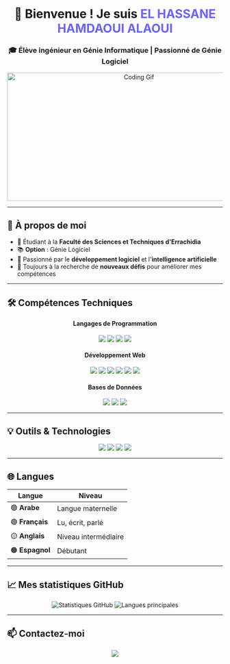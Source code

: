 <h1 align="center">👋 Bienvenue ! Je suis <span style="color:#6C63FF;">EL HASSANE HAMDAOUI ALAOUI</span> </h1>
<h3 align="center">🎓 Élève ingénieur en Génie Informatique | Passionné de Génie Logiciel</h3>

<p align="center">
  <img src="https://media.giphy.com/media/qgQUggAC3Pfv687qPC/giphy.gif" alt="Coding Gif" width="600" height="300">
</p>

---

## 🚀 À propos de moi
- 🏫 Étudiant à la **Faculté des Sciences et Techniques d'Errachidia**  
- 📚 **Option** : Génie Logiciel  
- 🌟 Passionné par le **développement logiciel** et l'**intelligence artificielle**  
- 🎯 Toujours à la recherche de **nouveaux défis** pour améliorer mes compétences  

---

## 🛠️ Compétences Techniques
<div align="center">
  <h4>Langages de Programmation</h4>
  <img src="https://img.shields.io/badge/Python-3776AB?style=for-the-badge&logo=python&logoColor=white">
  <img src="https://img.shields.io/badge/C++-00599C?style=for-the-badge&logo=c%2B%2B&logoColor=white">
  <img src="https://img.shields.io/badge/Java-007396?style=for-the-badge&logo=java&logoColor=white">
  <img src="https://img.shields.io/badge/C-00599C?style=for-the-badge&logo=c&logoColor=white">
</div>

<div align="center">
  <h4>Développement Web</h4>
  <img src="https://img.shields.io/badge/HTML5-E34F26?style=for-the-badge&logo=html5&logoColor=white">
  <img src="https://img.shields.io/badge/CSS3-1572B6?style=for-the-badge&logo=css3&logoColor=white">
  <img src="https://img.shields.io/badge/JavaScript-F7DF1E?style=for-the-badge&logo=javascript&logoColor=black">
  <img src="https://img.shields.io/badge/PHP-777BB4?style=for-the-badge&logo=php&logoColor=white">
  <img src="https://img.shields.io/badge/AngularJS-DD0031?style=for-the-badge&logo=angularjs&logoColor=white">
  <img src="https://img.shields.io/badge/NestJS-E0234E?style=for-the-badge&logo=nestjs&logoColor=white">
</div>

<div align="center">
  <h4>Bases de Données</h4>
  <img src="https://img.shields.io/badge/MySQL-4479A1?style=for-the-badge&logo=mysql&logoColor=white">
  <img src="https://img.shields.io/badge/Oracle-F80000?style=for-the-badge&logo=oracle&logoColor=white">
  <img src="https://img.shields.io/badge/Microsoft_SQL_Server-CC2927?style=for-the-badge&logo=microsoft-sql-server&logoColor=white">
</div>

---

## 💡 Outils & Technologies
<div align="center">
  <img src="https://img.shields.io/badge/Figma-F24E1E?style=for-the-badge&logo=figma&logoColor=white">
  <img src="https://img.shields.io/badge/Canva-00C4CC?style=for-the-badge&logo=canva&logoColor=white">
  <img src="https://img.shields.io/badge/Linux-FCC624?style=for-the-badge&logo=linux&logoColor=black">
  <img src="https://img.shields.io/badge/Microsoft_Office-D83B01?style=for-the-badge&logo=microsoft-office&logoColor=white">
</div>

---

## 🌐 Langues
| Langue          | Niveau                |
|------------------|-----------------------|
| 🟢 **Arabe**    | Langue maternelle     |
| 🟢 **Français** | Lu, écrit, parlé      |
| 🟡 **Anglais**  | Niveau intermédiaire  |
| 🟠 **Espagnol** | Débutant              |

---

## 📈 Mes statistiques GitHub
<p align="center">
  <img src="https://github-readme-stats.vercel.app/api?username=EL-HASSANE-HAMDAOUI-ALAOUI&show_icons=true&theme=radical" alt="Statistiques GitHub">
  <img src="https://github-readme-stats.vercel.app/api/top-langs/?username=EL-HASSANE-HAMDAOUI-ALAOUI&layout=compact&theme=radical" alt="Langues principales">
</p>

---

## 📫 Contactez-moi
<p align="center">
  <a href="mailto:elhassane.hamdaouialaoui@gmail.com"><img src="https://img.shields.io/badge/Email-D14836?style=for-the-badge&logo=gmail&logoColor=white"></a>
</p>
